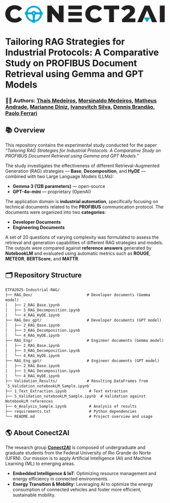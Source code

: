 &nbsp;
&nbsp;

<p align="center">
  <img width="800" src="./img/logo.jpg"
</p>

# Tailoring RAG Strategies for Industrial Protocols: A Comparative Study on PROFIBUS Document Retrieval using Gemma and GPT Models

### ✍🏾 Authors: [Thaís Medeiros](https://github.com/thaisaraujom), [Morsinaldo Medeiros](https://github.com/Morsinaldo), [Matheus Andrade](https://github.com/DinizMaths), [Marianne Diniz](https://github.com/MarianneDiniz), [Ivanovitch Silva](https://github.com/ivanovitchm), [Dennis Brandão](https://scholar.google.com/citations?user=OxSKwvEAAAAJ&hl=en), [Paolo Ferrari](https://scholar.google.com/citations?user=-BIQbXMAAAAJ&hl=en)

## 📚 Overview
This repository contains the experimental study conducted for the paper *"Tailoring RAG Strategies for Industrial Protocols: A Comparative Study on PROFIBUS Document Retrieval using Gemma and GPT Models."*

The study investigates the effectiveness of different Retrieval-Augmented Generation (RAG) strategies — **Base**, **Decomposition**, and **HyDE** — combined with two Large Language Models (LLMs):
- **Gemma 3 (12B parameters)** — open-source
- **GPT-4o-mini** — proprietary (OpenAI)

The application domain is **industrial automation**, specifically focusing on technical documents related to the **PROFIBUS** communication protocol. The documents were organized into two **categories**:
- **Developer Documents**
- **Engineering Documents**

A set of 20 questions of varying complexity was formulated to assess the retrieval and generation capabilities of different RAG strategies and models. The outputs were compared against **reference answers** generated by **NotebookLM** and evaluated using automatic metrics such as **ROUGE**, **METEOR**, **BERTScore**, and **MATTR**.

## 🗂️ Repository Structure

```text
ETFA2025-Industrial-RAG/
├── RAG_Dev/                        # Developer documents (Gemma model)
│   ├── 2_RAG_Base.ipynb
│   ├── 3_RAG_Decomposition.ipynb
│   └── 4_RAG_HyDE.ipynb
├── RAG_Dev_gpt/                    # Developer documents (GPT model)               
│   ├── 2_RAG_Base.ipynb
│   ├── 3_RAG_Decomposition.ipynb
│   └── 4_RAG_HyDE.ipynb
├── RAG_Eng/                        # Engineer documents (Gemma model)
│   ├── 2_RAG_Base.ipynb
│   ├── 3_RAG_Decomposition.ipynb
│   └── 4_RAG_HyDE.ipynb
├── RAG_Eng_gpt/                    # Engineer documents (GPT model)
│   ├── 2_RAG_Base.ipynb
│   ├── 3_RAG_Decomposition.ipynb
│   └── 4_RAG_HyDE.ipynb
├── Validation_Results/             # Resulting DataFrames from `5_Validation_notebookLM_Sample.ipynb`
├── 1_Text_Extraction.ipynb          # Text extraction
├── 5_Validation_notebookLM_Sample.ipynb  # Validation against NotebookLM references
├── 6_Analysis_Sample.ipynb          # Analysis of results
├── requirements.txt                 # Python dependencies
└── README.md                        # Project overview and usage
```

## 🌎 About Conect2AI

The research group [**Conect2AI**](http://conect2ai.dca.ufrn.br) is composed of undergraduate and graduate students from the Federal University of Rio Grande do Norte (UFRN). Our mission is to apply Artificial Intelligence (AI) and Machine Learning (ML) to emerging areas.

- **Embedded Intelligence & IoT**: Optimizing resource management and energy efficiency in connected environments.  
- **Energy Transition & Mobility**: Leveraging AI to optimize the energy consumption of connected vehicles and foster more efficient, sustainable mobility.